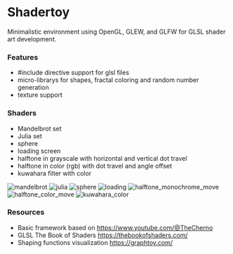 # Shadertoy
Minimalistic environment using OpenGL, GLEW, and GLFW for GLSL shader art development. 

### Features
- #include directive support for glsl files
- micro-librarys for shapes, fractal coloring and random number generation
- texture support

### Shaders
- Mandelbrot set
- Julia set 
- sphere
- loading screen
- halftone in grayscale with horizontal and vertical dot travel
- halftone in color (rgb) with dot travel and angle offset
- kuwahara filter with color

![mandelbrot](https://github.com/user-attachments/assets/9f58bc47-538f-48c8-a990-7119ee25a30d)
![julia](https://github.com/user-attachments/assets/e5fd438e-c57c-4e6b-b7c9-a354e8373af6)
![sphere](https://github.com/user-attachments/assets/91d3806f-290a-4193-9f2e-9b59d3e0dc57)
![loading](https://github.com/user-attachments/assets/0b413afd-b213-4e69-badd-ff6eb75ab772)
![halftone_monochrome_move](https://github.com/user-attachments/assets/fe810575-05b0-46ed-903b-92b53c9257b1)
![halftone_color_move](https://github.com/user-attachments/assets/8cf08786-b37f-4591-aeac-c031bea55ef7)
![kuwahara_color](https://github.com/user-attachments/assets/b9a510e0-03b6-4eb0-9748-d12c288a0a84)

### Resources
- Basic framework based on https://www.youtube.com/@TheCherno
- GLSL The Book of Shaders https://thebookofshaders.com/
- Shaping functions visualization https://graphtoy.com/
